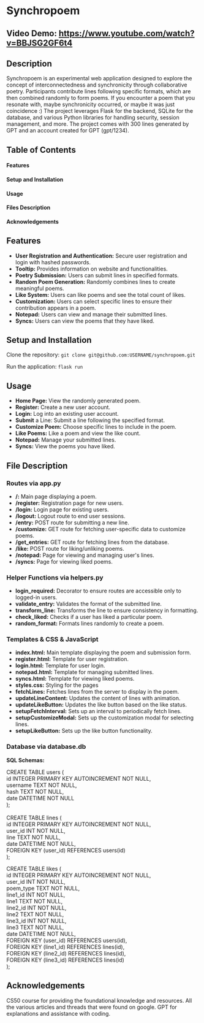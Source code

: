 # Synchropoem
## Video Demo: https://www.youtube.com/watch?v=BBJSG2GF6t4
## Description 
Synchropoem is an experimental web application designed to explore the concept of interconnectedness and synchronicity through collaborative poetry. Participants contribute lines following specific formats, which are then combined randomly to form poems. If you encounter a poem that you resonate with, maybe synchronicity occurred, or maybe it was just coincidence :) The project leverages Flask for the backend, SQLite for the database, and various Python libraries for handling security, session management, and more. The project comes with 300 lines generated by GPT and an account created for GPT (gpt/1234).

## Table of Contents
#### Features
#### Setup and Installation
#### Usage
#### Files Description
#### Acknowledgements

## Features
- **User Registration and Authentication:** Secure user registration and login with hashed passwords.
- **Tooltip:** Provides information on website and functionalities.
- **Poetry Submission:** Users can submit lines in specified formats.
- **Random Poem Generation:** Randomly combines lines to create meaningful poems.
- **Like System:** Users can like poems and see the total count of likes.
- **Customization:** Users can select specific lines to ensure their contribution appears in a poem.
- **Notepad:** Users can view and manage their submitted lines.
- **Syncs:** Users can view the poems that they have liked.

## Setup and Installation

Clone the repository:
`git clone git@github.com:USERNAME/synchropoem.git`

Run the application:
`flask run`

## Usage
- **Home Page:** View the randomly generated poem.
- **Register:** Create a new user account.
- **Login:** Log into an existing user account.
- **Submit** a Line: Submit a line following the specified format.
- **Customize Poem:** Choose specific lines to include in the poem.
- **Like Poems:** Like a poem and view the like count.
- **Notepad:** Manage your submitted lines.
- **Syncs:** View the poems you have liked.

## File Description

### Routes via app.py
- **/:** Main page displaying a poem.
- **/register:** Registration page for new users.
- **/login:** Login page for existing users.
- **/logout:** Logout route to end user sessions.
- **/entry:** POST route for submitting a new line.
- **/customize:** GET route for fetching user-specific data to customize poems.
- **/get_entries:** GET route for fetching lines from the database.
- **/like:** POST route for liking/unliking poems.
- **/notepad:** Page for viewing and managing user's lines.
- **/syncs:** Page for viewing liked poems.

### Helper Functions via helpers.py
- **login_required:** Decorator to ensure routes are accessible only to logged-in users.
- **validate_entry:** Validates the format of the submitted line.
- **transform_line:** Transforms the line to ensure consistency in formatting.
- **check_liked:** Checks if a user has liked a particular poem.
- **random_format:** Formats lines randomly to create a poem.

### Templates & CSS & JavaScript
- **index.html:** Main template displaying the poem and submission form.
- **register.html:** Template for user registration.
- **login.html:** Template for user login.
- **notepad.html:** Template for managing submitted lines.
- **syncs.html:** Template for viewing liked poems.
- **styles.css:** Styling for the pages
- **fetchLines:** Fetches lines from the server to display in the poem.
- **updateLineContent:** Updates the content of lines with animation.
- **updateLikeButton:** Updates the like button based on the like status.
- **setupFetchInterval:** Sets up an interval to periodically fetch lines.
- **setupCustomizeModal:** Sets up the customization modal for selecting lines.
- **setupLikeButton:** Sets up the like button functionality.

### Database via database.db
**SQL Schemas:**

CREATE TABLE users ( <BR>
id INTEGER PRIMARY KEY AUTOINCREMENT NOT NULL,<BR>
username TEXT NOT NULL,<BR>
hash TEXT NOT NULL,<BR>
date DATETIME NOT NULL<BR>
);<BR>
<BR>
CREATE TABLE lines (<BR>
id INTEGER PRIMARY KEY AUTOINCREMENT NOT NULL,<BR>
user_id INT NOT NULL,<BR>
line TEXT NOT NULL,<BR>
date DATETIME NOT NULL,<BR>
FOREIGN KEY (user_id) REFERENCES users(id)<BR>
);<BR>

CREATE TABLE likes (<BR>
id INTEGER PRIMARY KEY AUTOINCREMENT NOT NULL,<BR>
user_id INT NOT NULL,<BR>
poem_type TEXT NOT NULL,<BR>
line1_id INT NOT NULL,<BR>
line1 TEXT NOT NULL,<BR>
line2_id INT NOT NULL,<BR>
line2 TEXT NOT NULL,<BR>
line3_id INT NOT NULL,<BR>
line3 TEXT NOT NULL,<BR>
date DATETIME NOT NULL,<BR>
FOREIGN KEY (user_id) REFERENCES users(id),<BR>
FOREIGN KEY (line1_id) REFERENCES lines(id),<BR>
FOREIGN KEY (line2_id) REFERENCES lines(id),<BR>
FOREIGN KEY (line3_id) REFERENCES lines(id)<BR>
);<BR>

## Acknowledgements
CS50 course for providing the foundational knowledge and resources.
All the various articles and threads that were found on google.
GPT for explanations and assistance with coding. 
